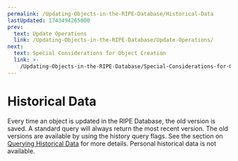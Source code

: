 ```yaml
---
permalink: /Updating-Objects-in-the-RIPE-Database/Historical-Data
lastUpdated: 1743494265000
prev:
  text: Update Operations
  link: /Updating-Objects-in-the-RIPE-Database/Update-Operations/
next:
  text: Special Considerations for Object Creation
  link: >-
    /Updating-Objects-in-the-RIPE-Database/Special-Considerations-for-Object-Creation/
---
```


# Historical Data

Every time an object is updated in the RIPE Database, the old version is saved. A standard query will always return the most recent version. The old versions are available by using the history query flags. See the section on [Querying Historical Data](../Types-of-Queries/Historical-Queries/#historical-queries) for more details. Personal historical data is not available.
